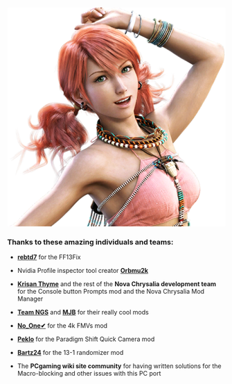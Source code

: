 ![img](images/credits/chr_cre_img.png)

### Thanks to these amazing individuals and teams:

- **<ins>rebtd7</ins>** for the FF13Fix
    
- Nvidia Profile inspector tool creator **<ins>Orbmu2k</ins>**
  
- **<ins>Krisan Thyme</ins>** and the rest of the **Nova Chrysalia development team** for the Console button Prompts mod and the Nova Chrysalia Mod Manager
  
- **<ins>Team NGS</ins>** and **<ins>MJB</ins>** for their really cool mods
  
- **<ins>No_One✔</ins>** for the 4k FMVs mod
  
- **<ins>Peklo</ins>** for the Paradigm Shift Quick Camera mod
  
- **<ins>Bartz24</ins>** for the 13-1 randomizer mod
  
- The **PCgaming wiki site community** for having written solutions for the Macro-blocking and other issues with this PC port
